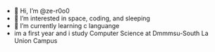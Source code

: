 - 👋 Hi, I’m @ze-r0o0
- 👀 I’m interested in space, coding, and sleeping
- 🌱 I’m currently learning c languange
- im a first year and i study Computer Science at Dmmmsu-South La Union Campus

<!---
ze-r0o0/ze-r0o0 is a ✨ special ✨ repository because its `README.md` (this file) appears on your GitHub profile.
You can click the Preview link to take a look at your changes.
--->
